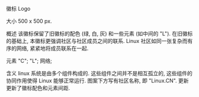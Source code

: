 徽标
Logo

大小
500 x 500 px.

概述
该徽标保留了旧徽标的配色 (绿, 白, 灰) 和一些元素 (如中间的 "L"). 在旧徽标的基础上, 本徽标更强调社区与社区成员之间的联系. Linux 社区如同一张复杂而有序的网络, 紧紧地将成员联系在一起.

元素
"C"; "L"; 网络; 

含义
linux 系统是由多个组件构成的. 这些组件之间并不是相互孤立的, 这些组件的协同作用使得 Linux 能够正常运行.
图案下方写有社区名称, 即 "Linux.CN".
更新
更新了徽标配色和元素间距.
